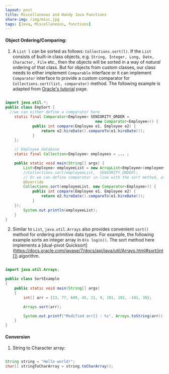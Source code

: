 ```yaml
---
layout: post
title: Miscellaneous and Handy Java Functions
share-img: /img/misc.jpg
tags: [Java, Miscellaneous, functions]
---
```

#### Object Ordering/Comparing:

1. A ``List l`` can be sorted as follows:
``Collections.sort(l)``. If the ``List`` consists of built-in class objects, e.g. ``String, Integer, Long, Date, Character, File`` etc., then the objects will be sorted in a way of _natural_ ordering of that class. But for objects from custom classes, our class needs to either implement ``Comparable`` interface or it can implement ``Comparator`` interface to provide a custom comparator for ``Collections.sort(list, comparator)`` method. The following example is adapted from [Oracle's tutorial](https://docs.oracle.com/javase/tutorial/collections/interfaces/order.html) page.

```java

import java.util.*;
public class EmpSort {
  //we can either define a comparator here
    static final Comparator<Employee> SENIORITY_ORDER =
                                        new Comparator<Employee>() {
            public int compare(Employee e1, Employee e2) {
                return e2.hireDate().compareTo(e1.hireDate());
            }
    };

    // Employee database
    static final Collection<Employee> employees = ... ;

    public static void main(String[] args) {
        List<Employee> employeeList = new ArrayList<Employee>(employees);
        //Collections.sort(employeeList,  SENIORITY_ORDER);
        // Or we can define comparator in-line with the sort method, as shown below
        @Override
        Collections.sort(employeeList, new Comparator<Employee>() {
            public int compare(Employee e1, Employee e2) {
                return e2.hireDate().compareTo(e1.hireDate());
            }
    });
        System.out.println(employeeList);
    }
}
```
2. Similar to `List`, `java.util.Arrays` also provides convenient `sort()` method for ordering primitive data types. For example, the following example sorts an integer array in `O(n log(n))`. The sort method here implements a [dual-pivot Quicksort](https://docs.oracle.com/javase/7/docs/api/java/util/Arrays.html#sort(int[]) algorithm.

```java

import java.util.Arrays;

public class SortExample
{
    public static void main(String[] args)
    {
        int[] arr = {13, 77, 609, 45, 21, 9, 101, 102, -101, 30};

        Arrays.sort(arr);

        System.out.printf("Modified arr[] : %s", Arrays.toString(arr));
    }
}
```

#### Conversion
1. String to Character array:

```java

String string = "Hello world!";
char[] stringToCharArray = string.toCharArray();
```
